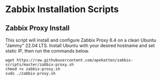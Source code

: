 # Zabbix Installation Scripts

## Zabbix Proxy Install
This script will install and configure Zabbix Proxy 6.4 on a clean Ubuntu "Jammy" 22.04 LTS.
Install Ubuntu with your desired hostname and set static IP, then run the commands below.
```
wget https://raw.githubusercontent.com/apekatten/zabbix-scripts/master/zabbix-proxy.sh
chmod +x zabbix-proxy.sh
sudo ./zabbix-proxy.sh
```
